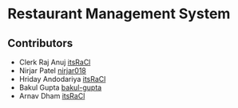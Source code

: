 # Restaurant Management System

## Contributors

- Clerk Raj Anuj [itsRaCl](https://github.com/itsRaCl)
- Nirjar Patel [nirjar018](https://github.com/nirjar018)
- Hriday Andodariya [itsRaCl](https://github.com/hriday-07)
- Bakul Gupta [bakul-gupta](https://github.com/bakul-gupta)
- Arnav Dham [itsRaCl](https://github.com/)
